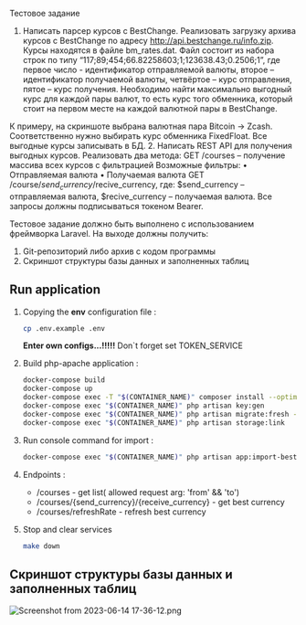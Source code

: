 Тестовое задание
1. Написать парсер курсов с BestChange.
Реализовать загрузку архива курсов с BestChange по адресу http://api.bestchange.ru/info.zip. Курсы находятся в файле bm_rates.dat.
Файл состоит из набора строк по типу “117;89;454;66.82258603;1;123638.43;0.2506;1”, где первое число - идентификатор отправляемой валюты, второе – идентификатор получаемой валюты, четвёртое – курс отправления, пятое – курс получения.
Необходимо найти максимально выгодный курс для каждой пары валют, то есть курс того обменника, который стоит на первом месте на каждой валютной пары в BestChange.

К примеру, на скриншоте выбрана валютная пара Bitcoin -> Zcash. Соответственно нужно выбирать курс обменника FixedFloat. Все выгодные курсы записывать в БД.
2. Написать REST API для получения выгодных курсов.
Реализовать два метода:
GET /courses – получение массива всех курсов с фильтрацией
Возможные фильтры:
• Отправляемая валюта
• Получаемая валюта
GET /course/$send_currency/$recive_currency, где: $send_currency – отправляемая валюта, $recive_currency – получаемая валюта.
Все запросы должны подписываться токеном Bearer.

Тестовое задание должно быть выполнено c использованием фреймворка Laravel.
На выходе должны получить:
1. Git-репозиторий либо архив с кодом программы
2. Скриншот структуры базы данных и заполненных таблиц


## Run application

1. Copying the **env** configuration file :
    ```sh
    cp .env.example .env
    ```
   **Enter own configs...!!!!!** Don`t forget set TOKEN_SERVICE


2. Build php-apache application :
    ```sh
    docker-compose build
    docker-compose up
    docker-compose exec -T "$(CONTAINER_NAME)" composer install --optimize-autoloader --no-interaction --ansi --no-suggest
    docker-compose exec "$(CONTAINER_NAME)" php artisan key:gen
    docker-compose exec "$(CONTAINER_NAME)" php artisan migrate:fresh --seed
    docker-compose exec "$(CONTAINER_NAME)" php artisan storage:link
    ```
3. Run console command for import :
    ```sh
   docker-compose exec "$(CONTAINER_NAME)" php artisan app:import-best-rates
    ```

4. Endpoints :
    *  /courses - get list( allowed request arg: 'from' && 'to')
    *  /courses/{send_currency}/{receive_currency} - get best currency
    *  /courses/refreshRate - refresh best currency

5. Stop and clear services
    ```sh
    make down
    ```
##  Скриншот структуры базы данных и заполненных таблиц
![Screenshot from 2023-06-14 17-36-12.png](..%2F..%2FPictures%2FScreenshot%20from%202023-06-14%2017-36-12.png)
